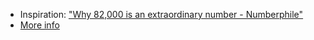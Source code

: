 - Inspiration: ["Why 82,000 is an extraordinary number - Numberphile"](https://youtu.be/LNS1fabDkeA)
- [More info](http://www.mathistopheles.co.uk/maths/covering-all-the-bases)
